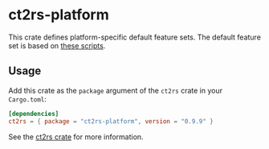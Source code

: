 # ct2rs-platform

This crate defines platform-specific default feature sets.
The default feature set is based on [these scripts](https://github.com/OpenNMT/CTranslate2/tree/master/python/tools).

## Usage

Add this crate as the `package` argument of the `ct2rs` crate in your `Cargo.toml`:

```toml
[dependencies]
ct2rs = { package = "ct2rs-platform", version = "0.9.9" }
```

See the [ct2rs crate](../README.md) for more information.
